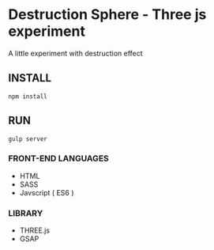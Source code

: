 # Destruction Sphere - Three js experiment

A little experiment with destruction effect

<!-- [CodePen](http://codepen.io/AntoineCharbonnier/pen/GpBJEw) -->

## INSTALL

```shell
npm install
```

## RUN

```shell
gulp server
```

### FRONT-END LANGUAGES

  * HTML
  * SASS
  * Javscript ( ES6 )


### LIBRARY
  * THREE.js
  * GSAP